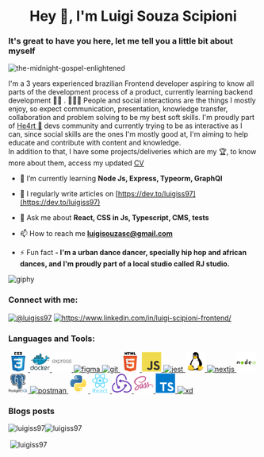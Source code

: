 

<!--
**LuigiSS97/LuigiSS97** is a ✨ _special_ ✨ repository because its `README.md` (this file) appears on your GitHub profile.

Here are some ideas to get you started:

- 🔭 I’m currently working on ...
- 🌱 I’m currently learning ...
- 👯 I’m looking to collaborate on ...
- 🤔 I’m looking for help with ...
- 💬 Ask me about ...
- 📫 How to reach me: ...
- 😄 Pronouns: ...
- ⚡ Fun fact: ...
-->
<div>
  <h1 align="center">Hey 👋, I'm Luigi Souza Scipioni</h1>
  <h3>It's great to have you here, let me tell you a little bit about myself </h2>
</div>

![the-midnight-gospel-enlightened](https://github.com/LuigiSS97/LuigiSS97/assets/73402138/0c945b4a-726b-490d-937e-cb9d4f83e2cc)


<p>I'm a 3 years experienced brazilian Frontend developer aspiring to know all parts of the development process of a product, currently learning backend development 🧔🏽 .
🧑‍🤝‍🧑 People and social interactions are the things I mostly enjoy, so expect communication, presentation, knowledge transfer, collaboration and problem solving to be my best soft skills. I'm proudly part of <a href="https://github.com/he4rt">He4rt 💜</a> devs community and currently trying to be as interactive as I can, since social skills are the ones I'm mostly good at, I'm aiming to help educate and contribute with content and knowledge. <br>
In addition to that, I have some projects/deliveries which are my 🏆, to know more about them, access my updated <a href="https://docs.google.com/document/d/12FnUtZRDL4SuFoWloi4e5T3OuY--CzlMPCYi7neOlqw/edit?usp=drive_link">CV</a>  
</p>

- 🌱 I’m currently learning **Node Js, Express, Typeorm, GraphQl**

- 📝 I regularly write articles on [https://dev.to/luigiss97](https://dev.to/luigiss97)

- 💬 Ask me about **React, CSS in Js, Typescript, CMS, tests**

- 📫 How to reach me **luigisouzasc@gmail.com**

- ⚡ Fun fact **- I'm a urban dance dancer, specially hip hop and african dances, and I'm proudly part of a local studio called RJ studio.**
  
![giphy](https://github.com/LuigiSS97/LuigiSS97/assets/73402138/f1913f13-3a94-4e28-939e-2029b2d82d77)



<h3 align="left">Connect with me:</h3>
<p align="left">
<a href="https://dev.to/@luigiss97" target="blank"><img align="center" src="https://raw.githubusercontent.com/rahuldkjain/github-profile-readme-generator/master/src/images/icons/Social/devto.svg" alt="@luigiss97" height="30" width="40" /></a>
<a href="https://linkedin.com/in/https://www.linkedin.com/in/luigi-scipioni-frontend/" target="blank"><img align="center" src="https://raw.githubusercontent.com/rahuldkjain/github-profile-readme-generator/master/src/images/icons/Social/linked-in-alt.svg" alt="https://www.linkedin.com/in/luigi-scipioni-frontend/" height="30" width="40" /></a>
</p>

<h3 align="left">Languages and Tools:</h3>
<p align="left"> <a href="https://www.w3schools.com/css/" target="_blank" rel="noreferrer"> <img src="https://raw.githubusercontent.com/devicons/devicon/master/icons/css3/css3-original-wordmark.svg" alt="css3" width="40" height="40"/> </a> <a href="https://www.docker.com/" target="_blank" rel="noreferrer"> <img src="https://raw.githubusercontent.com/devicons/devicon/master/icons/docker/docker-original-wordmark.svg" alt="docker" width="40" height="40"/> </a> <a href="https://expressjs.com" target="_blank" rel="noreferrer"> <img src="https://raw.githubusercontent.com/devicons/devicon/master/icons/express/express-original-wordmark.svg" alt="express" width="40" height="40"/> </a> <a href="https://www.figma.com/" target="_blank" rel="noreferrer"> <img src="https://www.vectorlogo.zone/logos/figma/figma-icon.svg" alt="figma" width="40" height="40"/> </a> <a href="https://git-scm.com/" target="_blank" rel="noreferrer"> <img src="https://www.vectorlogo.zone/logos/git-scm/git-scm-icon.svg" alt="git" width="40" height="40"/> </a> <a href="https://www.w3.org/html/" target="_blank" rel="noreferrer"> <img src="https://raw.githubusercontent.com/devicons/devicon/master/icons/html5/html5-original-wordmark.svg" alt="html5" width="40" height="40"/> </a> <a href="https://developer.mozilla.org/en-US/docs/Web/JavaScript" target="_blank" rel="noreferrer"> <img src="https://raw.githubusercontent.com/devicons/devicon/master/icons/javascript/javascript-original.svg" alt="javascript" width="40" height="40"/> </a> <a href="https://jestjs.io" target="_blank" rel="noreferrer"> <img src="https://www.vectorlogo.zone/logos/jestjsio/jestjsio-icon.svg" alt="jest" width="40" height="40"/> </a> <a href="https://www.linux.org/" target="_blank" rel="noreferrer"> <img src="https://raw.githubusercontent.com/devicons/devicon/master/icons/linux/linux-original.svg" alt="linux" width="40" height="40"/> </a> <a href="https://nextjs.org/" target="_blank" rel="noreferrer"> <img src="https://cdn.worldvectorlogo.com/logos/nextjs-2.svg" alt="nextjs" width="40" height="40"/> </a> <a href="https://nodejs.org" target="_blank" rel="noreferrer"> <img src="https://raw.githubusercontent.com/devicons/devicon/master/icons/nodejs/nodejs-original-wordmark.svg" alt="nodejs" width="40" height="40"/> </a> <a href="https://www.postgresql.org" target="_blank" rel="noreferrer"> <img src="https://raw.githubusercontent.com/devicons/devicon/master/icons/postgresql/postgresql-original-wordmark.svg" alt="postgresql" width="40" height="40"/> </a> <a href="https://postman.com" target="_blank" rel="noreferrer"> <img src="https://www.vectorlogo.zone/logos/getpostman/getpostman-icon.svg" alt="postman" width="40" height="40"/> </a> <a href="https://www.python.org" target="_blank" rel="noreferrer"> <img src="https://raw.githubusercontent.com/devicons/devicon/master/icons/python/python-original.svg" alt="python" width="40" height="40"/> </a> <a href="https://reactjs.org/" target="_blank" rel="noreferrer"> <img src="https://raw.githubusercontent.com/devicons/devicon/master/icons/react/react-original-wordmark.svg" alt="react" width="40" height="40"/> </a> <a href="https://redux.js.org" target="_blank" rel="noreferrer"> <img src="https://raw.githubusercontent.com/devicons/devicon/master/icons/redux/redux-original.svg" alt="redux" width="40" height="40"/> </a> <a href="https://sass-lang.com" target="_blank" rel="noreferrer"> <img src="https://raw.githubusercontent.com/devicons/devicon/master/icons/sass/sass-original.svg" alt="sass" width="40" height="40"/> </a> <a href="https://www.typescriptlang.org/" target="_blank" rel="noreferrer"> <img src="https://raw.githubusercontent.com/devicons/devicon/master/icons/typescript/typescript-original.svg" alt="typescript" width="40" height="40"/> </a> <a href="https://www.adobe.com/products/xd.html" target="_blank" rel="noreferrer"> <img src="https://cdn.worldvectorlogo.com/logos/adobe-xd.svg" alt="xd" width="40" height="40"/> </a> </p>


### Blogs posts
<!-- BLOG-POST-LIST:START -->
<!-- BLOG-POST-LIST:END -->
<p><img align="left" src="https://github-readme-stats.vercel.app/api/top-langs?username=luigiss97&show_icons=true&locale=en&layout=compact&theme=dracula" alt="luigiss97" /></p>

<p align="left"> <img src="https://komarev.com/ghpvc/?username=luigiss97&label=Profile%20views&color=0e75b6&style=flat" alt="luigiss97" /> </p>
<p>&nbsp;<img align="center" src="https://github-readme-stats.vercel.app/api?username=luigiss97&show_icons=true&locale=en" alt="luigiss97" /></p>
